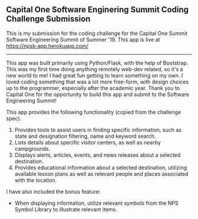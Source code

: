 ## Capital One Software Enginering Summit Coding Challenge Submission

This is my submission for the coding challenge for the Capital One Summit Software Engineering Summit of Summer '19. 
This app is live at <https://npsk-app.herokuapp.com/>

___

This app was built primarily using Python/Flask, with the help of Bootstrap. This was my first time doing anything remotely web-dev related, so it's a new world to me! I had great fun getting to learn something on my own. I loved coding something that was a lot more free-form, with design choices up to the programmer, especially after the academic year. Thank you to Capital One for the opportunity to build this app and submit to the Software Engineering Summit!  

This app provides the following functionality (copied from the challenge spec).
1. Provides tools to assist users in finding specific information, such as state and designation filtering, name and keyword search.
2. Lists details about specific visitor centers, as well as nearby campgrounds.
3. Displays alerts, articles, events, and news releases about a selected destination.
4. Provides educational information about a selected destination, utilizing available lesson plans as well as relevant people and places associated with the location.

I have also included the bonus feature:

- When displaying information, utilize relevant symbols from the NPS Symbol Library to illustrate relevant items.
